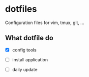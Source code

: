 # dotfiles

Configuration files for vim, tmux, git, ...

## What dotfile do

- [x] config tools
- [ ] install application
- [ ] daily update

